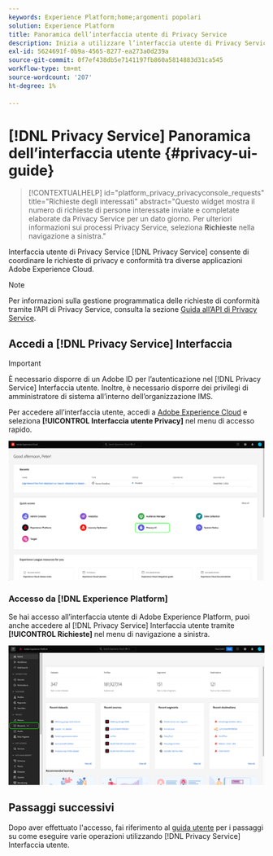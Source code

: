```yaml
---
keywords: Experience Platform;home;argomenti popolari
solution: Experience Platform
title: Panoramica dell’interfaccia utente di Privacy Service
description: Inizia a utilizzare l’interfaccia utente di Privacy Service per coordinare e monitorare le richieste di privacy in diverse applicazioni Experience Cloud.
exl-id: 5624691f-0b9a-4565-8277-ea273a0d239a
source-git-commit: 0f7ef438db5e7141197fb860a5814883d31ca545
workflow-type: tm+mt
source-wordcount: '207'
ht-degree: 1%

---
```


# [!DNL Privacy Service] Panoramica dell’interfaccia utente {#privacy-ui-guide}

>[!CONTEXTUALHELP]
>id="platform_privacy_privacyconsole_requests"
>title="Richieste degli interessati"
>abstract="Questo widget mostra il numero di richieste di persone interessate inviate e completate elaborate da Privacy Service per un dato giorno. Per ulteriori informazioni sui processi Privacy Service, seleziona **Richieste** nella navigazione a sinistra."

Interfaccia utente di Privacy Service [!DNL Privacy Service] consente di coordinare le richieste di privacy e conformità tra diverse applicazioni Adobe Experience Cloud.

>[!NOTE]
>
>Per informazioni sulla gestione programmatica delle richieste di conformità tramite l’API di Privacy Service, consulta la sezione [Guida all’API di Privacy Service](../api/overview.md).

## Accedi a [!DNL Privacy Service] Interfaccia

>[!IMPORTANT]
>
>È necessario disporre di un Adobe ID per l’autenticazione nel [!DNL Privacy Service] Interfaccia utente. Inoltre, è necessario disporre dei privilegi di amministratore di sistema all’interno dell’organizzazione IMS.

Per accedere all’interfaccia utente, accedi a [Adobe Experience Cloud](https://experience.adobe.com/) e seleziona **[!UICONTROL Interfaccia utente Privacy]** nel menu di accesso rapido.

![](../images/ui-overview/quick-access.png)

### Accesso da [!DNL Experience Platform]

Se hai accesso all’interfaccia utente di Adobe Experience Platform, puoi anche accedere al [!DNL Privacy Service] Interfaccia utente tramite **[!UICONTROL Richieste]** nel menu di navigazione a sinistra.

![](../images/ui-overview/platform.png)

## Passaggi successivi

Dopo aver effettuato l&#39;accesso, fai riferimento al [guida utente](user-guide.md) per i passaggi su come eseguire varie operazioni utilizzando [!DNL Privacy Service] Interfaccia utente.
